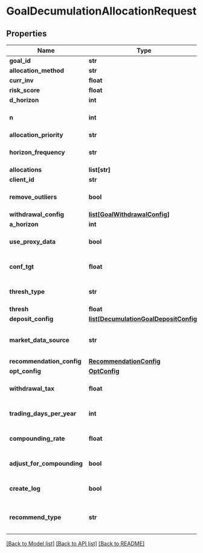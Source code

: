 # GoalDecumulationAllocationRequest

## Properties
Name | Type | Description | Notes
------------ | ------------- | ------------- | -------------
**goal_id** | **str** |  | [optional] 
**allocation_method** | **str** |  | 
**curr_inv** | **float** |  | [optional] 
**risk_score** | **float** |  | [optional] 
**d_horizon** | **int** |  | [optional] 
**n** | **int** |  | [optional] [default to 1000]
**allocation_priority** | **str** |  | 
**horizon_frequency** | **str** |  | [optional] [default to 'year']
**allocations** | **list[str]** |  | [optional] 
**client_id** | **str** |  | [optional] 
**remove_outliers** | **bool** |  | [optional] [default to True]
**withdrawal_config** | [**list[GoalWithdrawalConfig]**](GoalWithdrawalConfig.md) |  | [optional] 
**a_horizon** | **int** |  | [optional] 
**use_proxy_data** | **bool** |  | [optional] [default to False]
**conf_tgt** | **float** |  | [optional] [default to 0.9]
**thresh_type** | **str** |  | [optional] [default to 'perc']
**thresh** | **float** |  | [optional] 
**deposit_config** | [**list[DecumulationGoalDepositConfig]**](DecumulationGoalDepositConfig.md) |  | [optional] 
**market_data_source** | **str** |  | [optional] [default to 'nucleus']
**recommendation_config** | [**RecommendationConfig**](RecommendationConfig.md) |  | [optional] 
**opt_config** | [**OptConfig**](OptConfig.md) |  | [optional] 
**withdrawal_tax** | **float** |  | [optional] [default to 0.0]
**trading_days_per_year** | **int** |  | [optional] [default to 252]
**compounding_rate** | **float** |  | [optional] [default to 0.0]
**adjust_for_compounding** | **bool** |  | [optional] [default to False]
**create_log** | **bool** |  | [optional] [default to False]
**recommend_type** | **str** |  | [optional] [default to 'horizon']

[[Back to Model list]](../README.md#documentation-for-models) [[Back to API list]](../README.md#documentation-for-api-endpoints) [[Back to README]](../README.md)


